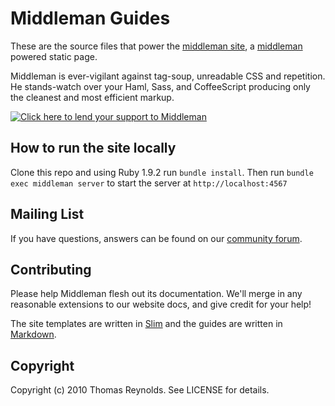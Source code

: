 Middleman Guides
================

These are the source files that power the [middleman site](http://middlemanapp.com/), 
a [middleman](https://github.com/tdreyno/middleman) powered static page.

Middleman is ever-vigilant against tag-soup, unreadable CSS and repetition. He stands-watch 
over your Haml, Sass, and CoffeeScript producing only the cleanest and most efficient 
markup.

[![Click here to lend your support to  Middleman](https://www.pledgie.com/campaigns/15807.png)](http://www.pledgie.com/campaigns/15807)

## How to run the site locally

Clone this repo and using Ruby 1.9.2 run `bundle install`.
Then run `bundle exec middleman server` to start the server at `http://localhost:4567`

## Mailing List

If you have questions, answers can be found on our [community  forum](https://convore.com/middleman/).

## Contributing

Please help Middleman flesh out its documentation. We'll merge in any reasonable
extensions to our website docs, and give credit for your help!

The site templates are written in [Slim](http://slim-lang.com/) and the guides are written 
in [Markdown](http://daringfireball.net/projects/markdown/).

## Copyright

Copyright (c) 2010 Thomas Reynolds. See LICENSE for details.